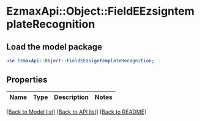 # EzmaxApi::Object::FieldEEzsigntemplateRecognition

## Load the model package
```perl
use EzmaxApi::Object::FieldEEzsigntemplateRecognition;
```

## Properties
Name | Type | Description | Notes
------------ | ------------- | ------------- | -------------

[[Back to Model list]](../README.md#documentation-for-models) [[Back to API list]](../README.md#documentation-for-api-endpoints) [[Back to README]](../README.md)


